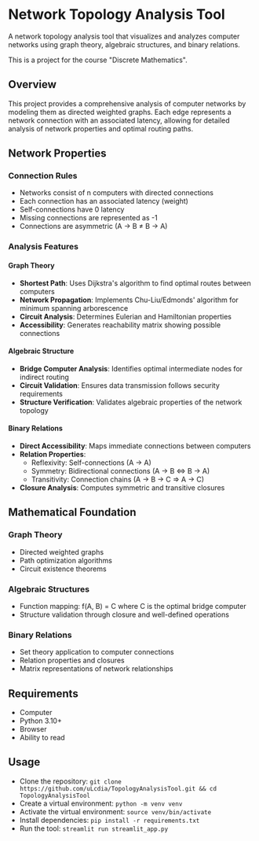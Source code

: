 # Network Topology Analysis Tool

A network topology analysis tool that visualizes and analyzes computer networks using graph theory, algebraic structures, and binary relations.

This is a project for the course "Discrete Mathematics".

## Overview

This project provides a comprehensive analysis of computer networks by modeling them as directed weighted graphs. Each edge represents a network connection with an associated latency, allowing for detailed analysis of network properties and optimal routing paths.

## Network Properties

### Connection Rules
- Networks consist of n computers with directed connections
- Each connection has an associated latency (weight)
- Self-connections have 0 latency
- Missing connections are represented as -1
- Connections are asymmetric (A → B ≠ B → A)

### Analysis Features

#### Graph Theory
- **Shortest Path**: Uses Dijkstra's algorithm to find optimal routes between computers
- **Network Propagation**: Implements Chu-Liu/Edmonds' algorithm for minimum spanning arborescence
- **Circuit Analysis**: Determines Eulerian and Hamiltonian properties
- **Accessibility**: Generates reachability matrix showing possible connections

#### Algebraic Structure
- **Bridge Computer Analysis**: Identifies optimal intermediate nodes for indirect routing
- **Circuit Validation**: Ensures data transmission follows security requirements
- **Structure Verification**: Validates algebraic properties of the network topology

#### Binary Relations
- **Direct Accessibility**: Maps immediate connections between computers
- **Relation Properties**: 
  - Reflexivity: Self-connections (A → A)
  - Symmetry: Bidirectional connections (A → B ⇔ B → A)
  - Transitivity: Connection chains (A → B → C ⇒ A → C)
- **Closure Analysis**: Computes symmetric and transitive closures

## Mathematical Foundation

### Graph Theory
- Directed weighted graphs
- Path optimization algorithms
- Circuit existence theorems

### Algebraic Structures
- Function mapping: f(A, B) = C where C is the optimal bridge computer
- Structure validation through closure and well-defined operations

### Binary Relations
- Set theory application to computer connections
- Relation properties and closures
- Matrix representations of network relationships

## Requirements
- Computer
- Python 3.10+
- Browser
- Ability to read

## Usage
- Clone the repository: `git clone https://github.com/uLcdia/TopologyAnalysisTool.git && cd TopologyAnalysisTool`
- Create a virtual environment: `python -m venv venv`
- Activate the virtual environment: `source venv/bin/activate`
- Install dependencies: `pip install -r requirements.txt`
- Run the tool: `streamlit run streamlit_app.py`
